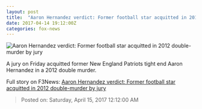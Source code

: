 ```yaml
---
layout: post
title:  "Aaron Hernandez verdict: Former football star acquitted in 2012 double-murder by jury"
date: 2017-04-14 19:12:00Z
categories: fox-news
---
```


![Aaron Hernandez verdict: Former football star acquitted in 2012 double-murder by jury](http://a57.foxnews.com/media2.foxnews.com/BrightCove/694940094001/2017/04/14/0/0/694940094001_5398946504001_5398943750001-vs.jpg?ve=1)

A jury on Friday acquitted former New England Patriots tight end Aaron Hernandez in a 2012 double murder.


Full story on F3News: [Aaron Hernandez verdict: Former football star acquitted in 2012 double-murder by jury](http://www.f3nws.com/n/DJMWUF)

> Posted on: Saturday, April 15, 2017 12:12:00 AM
